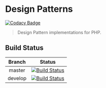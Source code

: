 # Design Patterns

[![Codacy Badge](https://api.codacy.com/project/badge/Grade/1e1f6d306c2b4a8f9224daded9c71595)](https://app.codacy.com/app/odahcam/php-dp?utm_source=github.com&utm_medium=referral&utm_content=odahcam/php-dp&utm_campaign=badger)

> Design Pattern implementations for PHP.

## Build Status

| Branch | Status |
| :----: | :----: |
| master | [![Build Status](https://travis-ci.org/odahcam/php-dp.svg?branch=master)][travis-url] |
| develop | [![Build Status](https://travis-ci.org/odahcam/php-dp.svg?branch=develop)][travis-url] |

[travis-url]:  https://travis-ci.org/odahcam/php-dp
